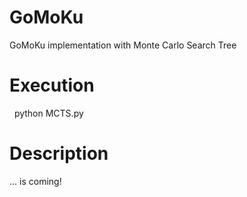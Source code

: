 # GoMoKu
GoMoKu implementation with Monte Carlo Search Tree

# Execution
    python MCTS.py
# Description
... is coming!
